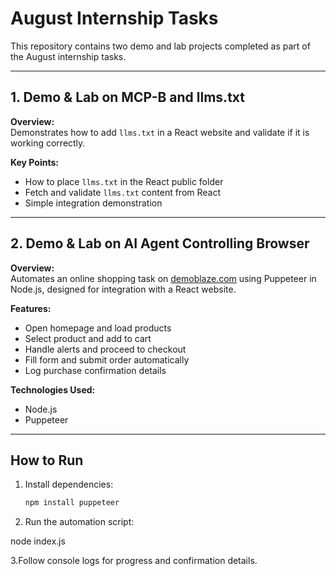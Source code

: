 # August Internship Tasks

This repository contains two demo and lab projects completed as part of the August internship tasks.

---

## 1. Demo & Lab on MCP-B and llms.txt

**Overview:**  
Demonstrates how to add `llms.txt` in a React website and validate if it is working correctly.

**Key Points:**  
- How to place `llms.txt` in the React public folder  
- Fetch and validate `llms.txt` content from React  
- Simple integration demonstration  

---

## 2. Demo & Lab on AI Agent Controlling Browser

**Overview:**  
Automates an online shopping task on [demoblaze.com](https://www.demoblaze.com) using Puppeteer in Node.js, designed for integration with a React website.

**Features:**  
- Open homepage and load products  
- Select product and add to cart  
- Handle alerts and proceed to checkout  
- Fill form and submit order automatically  
- Log purchase confirmation details  

**Technologies Used:**  
- Node.js  
- Puppeteer  

---

## How to Run

1. Install dependencies:

   ```bash
   npm install puppeteer


2. Run the automation script:

node index.js

3.Follow console logs for progress and confirmation details.